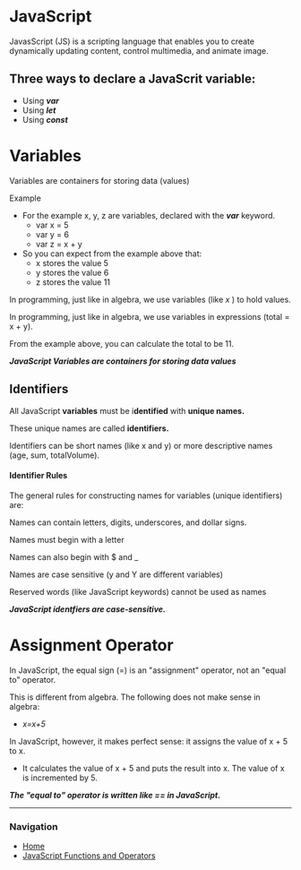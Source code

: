 # JavaScript

JavasScript (JS) is a scripting language that enables you to create dynamically updating content, control multimedia, and animate image.

## Three ways to declare a JavaScrit variable:

* Using ***var***
* Using ***let***
* Using ***const***


# Variables

Variables are containers for storing data (values)

Example 
 * For the example x, y, z are variables, declared with the ***var*** keyword. 
    * var x = 5
    * var y = 6 
    * var z = x + y
* So you can expect from the example above that:
    * x stores the value 5
    * y stores the value 6
    * z stores the value 11

In programming, just like in algebra, we use variables (like *x* ) to hold values.

In programming, just like in algebra, we use variables in expressions (total = x + y).

From the example above, you can calculate the total to be 11.

***JavaScript Variables are containers for storing data values***

## Identifiers

All JavaScript **variables** must be i**dentified** with **unique names.**

These unique names are called **identifiers.**

Identifiers can be short names (like x and y) or more descriptive names (age, sum, totalVolume).

#### Identifier Rules

The general rules for constructing names for variables (unique identifiers) are:

Names can contain letters, digits, underscores, and dollar signs.

Names must begin with a letter

Names can also begin with $ and _ 

Names are case sensitive (y and Y are different variables)

Reserved words (like JavaScript keywords) cannot be used as names

***JavaScript identfiers are case-sensitive.***

# Assignment Operator

In JavaScript, the equal sign (=) is an "assignment" operator, not an "equal to" operator.

This is different from algebra. The following does not make sense in algebra:

* *x=x+5*

In JavaScript, however, it makes perfect sense: it assigns the value of x + 5 to x.
* It calculates the value of x + 5 and puts the result into x. The value of x is incremented by 5.

***The "equal to" operator is written like == in JavaScript.***

***

### Navigation

- [Home](README.md)
- [JavaScript Functions and Operators](class102reading7.md)